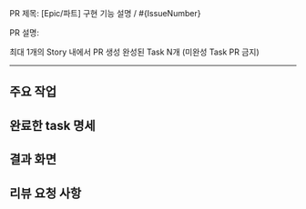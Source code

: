 PR 제목: [Epic/파트] 구현 기능 설명 / #{IssueNumber}

PR 설명:

최대 1개의 Story 내에서 PR 생성
완성된 Task N개 (미완성 Task PR 금지)

--- 

## 주요 작업




## 완료한 task 명세




## 결과 화면




## 리뷰 요청 사항


